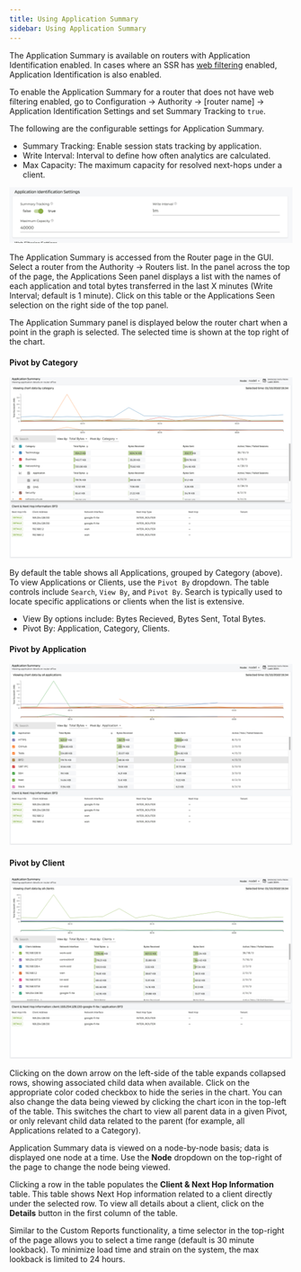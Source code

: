 ```yaml
---
title: Using Application Summary
sidebar: Using Application Summary
---
```

The Application Summary is available on routers with Application Identification enabled. In cases where an SSR has [web filtering](config_domain-based_web_filter.md) enabled, Application Identification is also enabled. 

To enable the Application Summary for a router that does not have web filtering enabled, go to Configuration -> Authority -> [router name] -> Application Identification Settings and set Summary Tracking to `true`.

The following are the configurable settings for Application Summary.
- Summary Tracking: Enable session stats tracking by application.
- Write Interval: Interval to define how often analytics are calculated.
- Max Capacity: The maximum capacity for resolved next-hops under a client.

![Application ID Summary Enabled](/img/app_summary_enabled.png)

The Application Summary is accessed from the Router page in the GUI. Select a router from the Authority -> Routers list. In the panel across the top of the page, the Applications Seen panel displays a list with the names of each application and total bytes transferred in the last X minutes (Write Interval; default is 1 minute). Click on this table or the Applications Seen selection on the right side of the top panel.

The Application Summary panel is displayed below the router chart when a point in the graph is selected. The selected time is shown at the top right of the chart.

#### Pivot by Category

![Application Summary](/img/app_summary.png)

By default the table shows all Applications, grouped by Category (above). To view Applications or Clients, use the `Pivot By` dropdown. The table controls include `Search`, `View By`, and `Pivot By`. Search is typically used to locate specific applications or clients when the list is extensive. 

- View By options include: Bytes Recieved, Bytes Sent, Total Bytes.
- Pivot By: Application, Category, Clients.

#### Pivot by Application

![Application Summary by Application](/img/app_summary_application.png)

#### Pivot by Client

![Application Summary by Client](/img/app_summary_client.png)

Clicking on the down arrow on the left-side of the table expands collapsed rows, showing associated child data when available. Click on the appropriate color coded checkbox to hide the series in the chart. You can also change the data being viewed by clicking the chart icon in the top-left of the table. This switches the chart to view all parent data in a given Pivot, or only relevant child data related to the parent (for example, all Applications related to a Category).

Application Summary data is viewed on a node-by-node basis; data is displayed one node at a time. Use the **Node** dropdown on the top-right of the page to change the node being viewed. 

Clicking a row in the table populates the **Client & Next Hop Information** table. This table shows Next Hop information related to a client directly under the selected row. To view all details about a client, click on the **Details** button in the first column of the table. 

Similar to the Custom Reports functionality, a time selector in the top-right of the page allows you to select a time range (default is 30 minute lookback). To minimize load time and strain on the system, the max lookback is limited to 24 hours.

